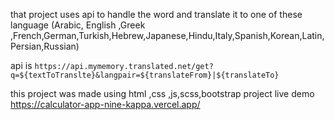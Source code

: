 that project uses api to handle the word and translate it to one of these language (Arabic, English ,Greek ,French,German,Turkish,Hebrew,Japanese,Hindu,Italy,Spanish,Korean,Latin,Persian,Russian)



api is 
`https://api.mymemory.translated.net/get?q=${textToTranslte}&langpair=${translateFrom}|${translateTo}`


this project was made using html ,css ,js,scss,bootstrap 
project live demo
https://calculator-app-nine-kappa.vercel.app/
